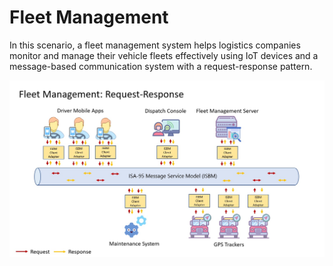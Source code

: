 # Fleet Management

In this scenario, a fleet management system helps logistics companies monitor and manage their vehicle fleets effectively using IoT devices and a message-based communication system with a request-response pattern.

![image](/Documents/Use_Cases/Images/Fleet-Management.jpg)
